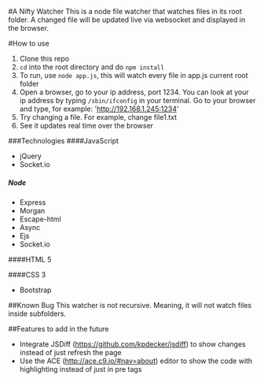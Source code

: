 #A Nifty Watcher
This is a node file watcher that watches files in its root folder. A changed file will be updated live via websocket and displayed in the browser.

#How to use
1. Clone this repo
2. `cd` into the root directory and do `npm install`
3. To run, use `node app.js`, this will watch every file in app.js current root folder
4.  Open a browser, go to your ip address, port 1234. You can look at your ip address by typing `/sbin/ifconfig` in your terminal.  Go to your browser and type, for example: 'http://192.168.1.245:1234'
5. Try changing a file.  For example, change file1.txt
6. See it updates real time over the browser

###Technologies
####JavaScript
* jQuery
* Socket.io

##### Node
* Express
* Morgan
* Escape-html
* Async
* Ejs
* Socket.io

####HTML 5

####CSS 3
* Bootstrap

##Known Bug
This watcher is not recursive.  Meaning, it will not watch files inside subfolders.

##Features to add in the future
* Integrate JSDiff (https://github.com/kpdecker/jsdiff) to show changes instead of just refresh the page
* Use the ACE (http://ace.c9.io/#nav=about) editor to show the code with highlighting instead of just in pre tags
